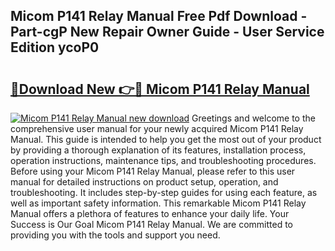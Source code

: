 ## Micom P141 Relay Manual Free Pdf Download - Part-cgP New Repair Owner Guide - User Service Edition ycoP0

# <h2><a href="http://cf16934.oget.top/?id=Micom+P141+Relay+Manual">🔗Download New 👉🔴 Micom P141 Relay Manual</a></h2>

[![Micom P141 Relay Manual new download](https://i.imgur.com/5g1atiW.png)](http://cf16934.oget.top/?id=Micom+P141+Relay+Manual)
Greetings and welcome to the comprehensive user manual for your newly acquired Micom P141 Relay Manual. This guide is intended to help you get the most out of your product by providing a thorough explanation of its features, installation process, operation instructions, maintenance tips, and troubleshooting procedures. Before using your Micom P141 Relay Manual, please refer to this user manual for detailed instructions on product setup, operation, and troubleshooting. It includes step-by-step guides for using each feature, as well as important safety information. This remarkable Micom P141 Relay Manual offers a plethora of features to enhance your daily life. Your Success is Our Goal Micom P141 Relay Manual. We are committed to providing you with the tools and support you need.
